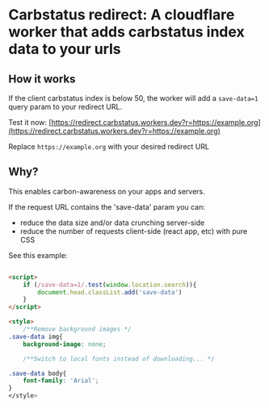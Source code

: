 # Carbstatus redirect: A cloudflare worker that adds carbstatus index data to your urls

## How it works

If the client carbstatus index is below 50, the worker will add a `save-data=1` query param to your redirect URL.

Test it now: [https://redirect.carbstatus.workers.dev?r=https://example.org](https://redirect.carbstatus.workers.dev?r=https://example.org)

Replace `https://example.org` with your desired redirect URL

## Why?

This enables carbon-awareness on your apps and servers.

If the request URL contains the 'save-data' param you can:

- reduce the data size and/or data crunching server-side
- reduce the number of requests client-side (react app, etc) with pure CSS

See this example:
```html

<script>
	if (/save-data=1/.test(window.location.search)){
		document.head.classList.add('save-data')
	}
</script>

<style>
    /**Remove background images */
.save-data img{
	background-image: none; 

    /**Switch to local fonts instead of downloading... */

.save-data body{
	font-family: 'Arial';
}
</style>

```
